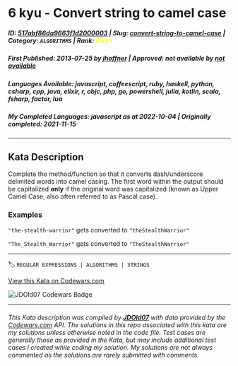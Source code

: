 # 6 kyu - Convert string to camel case

##### **ID**: [517abf86da9663f1d2000003](https://www.codewars.com/kata/517abf86da9663f1d2000003) | **Slug**: [convert-string-to-camel-case](https://www.codewars.com/kata/517abf86da9663f1d2000003) | **Category**: `ALGORITHMS` | **Rank**: <span style="color:yellow">6 kyu</span>

##### **First Published**: 2013-07-25 ***by*** [jhoffner](https://www.codewars.com/users/jhoffner) | **Approved**: *not available* ***by*** [*not available*](*https://www.codewars.com*)

##### **Languages Available**: javascript, coffeescript, ruby, haskell, python, csharp, cpp, java, elixir, r, objc, php, go, powershell, julia, kotlin, scala, fsharp, factor, lua

##### **My Completed Languages**: javascript ***as at*** 2022-10-04 | **Originally completed**: 2021-11-15

---

## Kata Description


Complete the method/function so that it converts dash/underscore delimited words into camel casing. The first word within the output should be capitalized **only** if the original word was capitalized (known as Upper Camel Case, also often referred to as Pascal case). 



### Examples



`"the-stealth-warrior"` gets converted to `"theStealthWarrior"`  

`"The_Stealth_Warrior"` gets converted to `"TheStealthWarrior"`



---


🏷 `REGULAR EXPRESSIONS | ALGORITHMS | STRINGS`


[View this Kata on Codewars.com](https://www.codewars.com/kata/517abf86da9663f1d2000003)

![](https://www.codewars.com/users/jdold07/badges/large "JDOld07 Codewars Badge")

---

###### *This Kata description was compiled by [**JDOld07**](https://tpstech.dev) with data provided by the [Codewars.com](https://www.codewars.com) API.  The solutions in this repo associated with this kata are my solutions unless otherwise noted in the code file.  Test cases are generally those as provided in the Kata, but may include additional test cases I created while coding my solution.  My solutions are not always commented as the solutions are rarely submitted with comments.*
